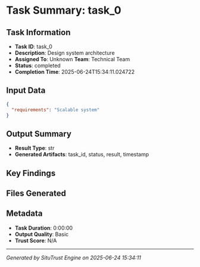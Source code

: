 # Task Summary: task_0

## Task Information
- **Task ID**: task_0
- **Description**: Design system architecture
- **Assigned To**: Unknown
**Team**: Technical Team
- **Status**: completed
- **Completion Time**: 2025-06-24T15:34:11.024722

## Input Data
```json
{
  "requirements": "Scalable system"
}
```

## Output Summary
- **Result Type**: str
- **Generated Artifacts**: task_id, status, result, timestamp

## Key Findings

## Files Generated

## Metadata
- **Task Duration**: 0:00:00
- **Output Quality**: Basic
- **Trust Score**: N/A

---
*Generated by SituTrust Engine on 2025-06-24 15:34:11*
